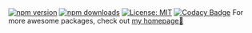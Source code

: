 ## <name>

[![npm version](https://img.shields.io/npm/v/<name>.svg)](https://www.npmjs.com/package/<name>) [![npm downloads](http://img.shields.io/npm/dm/<name>.svg)](https://npmcharts.com/compare/<name>,token-types?start=1200&interval=30)
[![License: MIT](https://img.shields.io/badge/License-MIT-yellow.svg)](https://opensource.org/licenses/MIT) [![Codacy Badge](https://api.codacy.com/project/badge/Grade/59dd6795e61949fb97066ca52e6097ef)](https://www.codacy.com/app/Borewit/<name>?utm_source=github.com&utm_medium=referral&utm_content=Borewit/<name>&utm_campaign=Badge_Grade)
For more awesome packages, check out [my homepage💛](https://baendlorel.github.io/?repoType=npm)

